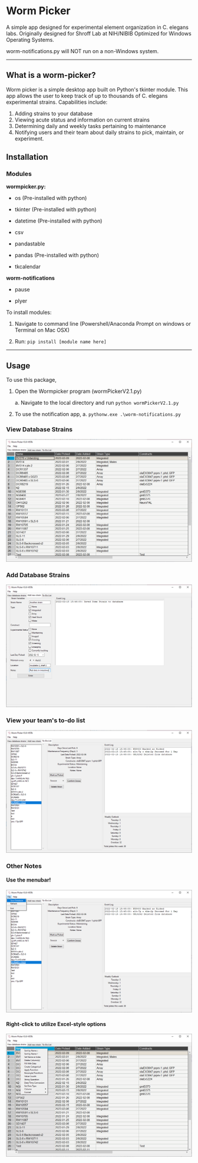 # Worm Picker
A simple app designed for experimental element organization in C. elegans labs. Originally designed for Shroff Lab at NIH/NIBIB
Optimized for Windows Operating Systems. 

worm-notifications.py will NOT run on a non-Windows system. 

____________________________________________________________
## What is a worm-picker?

Worm picker is a simple desktop app built on Python's tkinter module. This app allows the user to keep track of up to thousands of C. elegans experimental strains. Capabilities include: 
1. Adding strains to your database
2. Viewing acute status and information on current strains
3. Determining daily and weekly tasks pertaining to maintenance
4. Notifying users and their team about daily strains to pick, maintain, or experiment.

## Installation

### Modules

**wormpicker.py:**

- os (Pre-installed with python)

- tkinter (Pre-installed with python)

- datetime (Pre-installed with python)

- csv

- pandastable

- pandas (Pre-installed with python) 

- tkcalendar 


**worm-notifications**

- pause

- plyer


To install modules: 
1. Navigate to command line (Powershell/Anaconda Prompt on windows or Terminal on Mac OSX)

2. Run: `pip install [module name here]`



____________________________________________________________
## Usage

To use this package, 

1.	Open the Wormpicker program (wormPickerV2.1.py)
	
    a.	Navigate to the local directory and run `python wormPickerV2.1.py`
    
2.	To use the notification app,
    a.	`pythonw.exe .\worm-notifications.py`
    

### View Database Strains

![View your database](images/wp_view.PNG)

### Add Database Strains

![Add strains to your database](images/wp_add.PNG)

### View your team's to-do list

![view the to-do list](images/wp_todo.PNG)

### Other Notes

#### Use the menubar!

![Save images](images/wp_save.PNG)

#### Right-click to utilize Excel-style options

![Use right click in view window](images/wp_viewopt.PNG)
	
	

	

